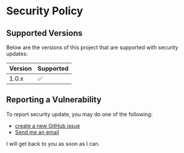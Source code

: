 # Security Policy

## Supported Versions
Below are the versions of this project that are supported with security updates:

| Version | Supported          |
| ------- | ------------------ |
| 1.0.x   | :white_check_mark: |

## Reporting a Vulnerability

To report security update, you may do one of the following:   
- [create a new GitHub issue](https://github.com/MattHalloran/CryptoLinks/issues/new)
- [Send me an email](mailto:matthalloran8@gmail.com)  

I will get back to you as soon as I can.
